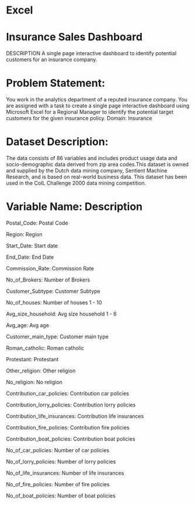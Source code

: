 # Excel
# Insurance Sales Dashboard
DESCRIPTION
A single page interactive dashboard to identify potential customers for an insurance company.    
# Problem Statement:
You work in the analytics department of a reputed insurance company. You are assigned with a task to create a single page interactive dashboard using Microsoft Excel for a Regional Manager to identify the potential target customers for the given insurance policy.
Domain: Insurance
# Dataset Description:
The data consists of 86 variables and includes product usage data and socio-demographic data derived from zip area codes.This dataset is owned and supplied by the Dutch data mining company, Sentient Machine Research, and is based on real-world business data. This dataset has been used in the CoIL Challenge 2000 data mining competition.

 # Variable Name:   Description

Postal_Code:      Postal Code

Region:           Region

Start_Date:       Start date

End_Date:         End Date

Commission_Rate:  Commission Rate

No_of_Brokers:    Number of Brokers

Customer_Subtype: Customer Subtype

No_of_houses:     Number of houses 1 - 10

Avg_size_household: Avg size household 1 - 6

Avg_age:            Avg age

Customer_main_type: Customer main type

Roman_catholic:     Roman catholic

Protestant:         Protestant

Other_religion:     Other religion

No_religion:        No religion

Contribution_car_policies: Contribution car policies

Contribution_lorry_policies: Contribution lorry policies

Contribution_life_insurances: Contribution life insurances

Contribution_fire_policies: Contribution fire policies

Contribution_boat_policies: Contribution boat policies

No_of_car_policies:        Number of car policies

No_of_lorry_policies:      Number of lorry policies

No_of_life_insurances:     Number of life insurances

No_of_fire_policies:       Number of fire policies

No_of_boat_policies:       Number of boat policies
